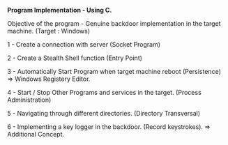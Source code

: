 **Program Implementation - Using C.**

Objective of the program - Genuine backdoor implementation in the target machine. (Target : Windows)

1 - Create a connection with server (Socket Program)

2 - Create a Stealth Shell function (Entry Point)

3 - Automatically Start Program when target machine reboot (Persistence) => Windows Registery Editor.

4 - Start / Stop Other Programs and services in the target. (Process Administration)

5 - Navigating through different directories. (Directory Transversal)

6 - Implementing a key logger in the backdoor. (Record keystrokes). => Additional Concept.


